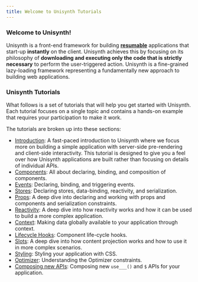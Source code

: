 ```yaml
---
title: Welcome to Unisynth Tutorials
---
```


### Welcome to Unisynth!

Unisynth is a front-end framework for building [**resumable**](/docs/(unisynth)/concepts/resumable/index.mdx) applications that start-up **instantly** on the client. Unisynth achieves this by focusing on its philosophy of **downloading and executing only the code that is strictly necessary** to perform the user-triggered action. Unisynth is a fine-grained lazy-loading framework representing a fundamentally new approach to building web applications.

### Unisynth Tutorials

What follows is a set of tutorials that will help you get started with Unisynth. Each tutorial focuses on a single topic and contains a hands-on example that requires your participation to make it work.

The tutorials are broken up into these sections:

- [Introduction](/tutorial/introduction/component/index.mdx): A fast-paced introduction to Unisynth where we focus more on building a simple application with server-side pre-rendering and client-side interactivity. This tutorial is designed to give you a feel over how Unisynth applications are built rather than focusing on details of individual APIs.
- [Components](/tutorial/component/basic/index.mdx): All about declaring, binding, and composition of components.
- [Events](/tutorial/events/basic/index.mdx): Declaring, binding, and triggering events.
- [Stores](/tutorial/store/basic/index.mdx): Declaring stores, data-binding, reactivity, and serialization.
- [Props](/tutorial/props/basic/index.mdx): A deep dive into declaring and working with props and components and serialization constraints.
- [Reactivity](/tutorial/reactivity/template/index.mdx): A deep dive into how reactivity works and how it can be used to build a more complex application.
- [Context](/tutorial/context/basic/index.mdx): Making data globally available to your application through context.
- [Lifecycle Hooks](/tutorial/hooks/use-task/index.mdx): Component life-cycle hooks.
- [Slots](/tutorial/projection/slots/index.mdx): A deep dive into how content projection works and how to use it in more complex scenarios.
- [Styling](/tutorial/style/styles/index.mdx): Styling your application with CSS.
- [Optimizer](/tutorial/qrl/optimizer/index.mdx): Understanding the Optimizer constraints.
- [Composing new APIs](/tutorial/composing/dollar/index.mdx): Composing new `use___()` and `$` APIs for your application.

